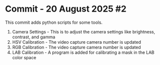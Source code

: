 # Commit - 20 August 2025 \#2
This commit adds python scripts for some tools.
1. Camera Settings - This is to adjust the camera settings like brightness, contrast, and gamma
2. HSV Calibration - The video capture camera number is updated
3. RGB Calibration - The video capture camera number is updated
4. LAB Calibration - A program is added for calibrating a mask in the LAB color space